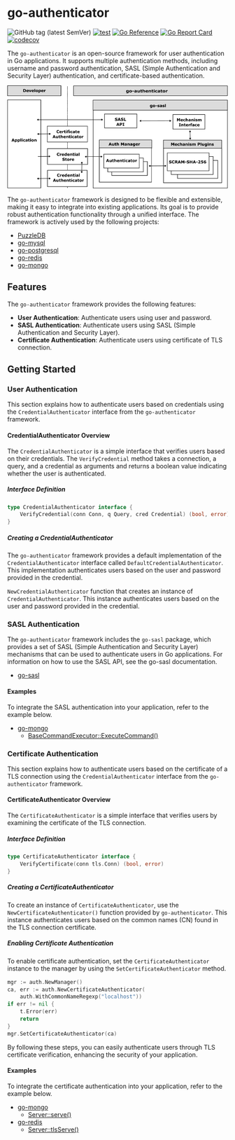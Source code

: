 # go-authenticator

![GitHub tag (latest SemVer)](https://img.shields.io/github/v/tag/cybergarage/go-authenticator)
[![test](https://github.com/cybergarage/go-authenticator/actions/workflows/make.yml/badge.svg)](https://github.com/cybergarage/go-authenticator/actions/workflows/make.yml)
[![Go Reference](https://pkg.go.dev/badge/github.com/cybergarage/go-authenticator.svg)](https://pkg.go.dev/github.com/cybergarage/go-authenticator)
 [![Go Report Card](https://img.shields.io/badge/go%20report-A%2B-brightgreen)](https://goreportcard.com/report/github.com/cybergarage/go-authenticator) 
 [![codecov](https://codecov.io/gh/cybergarage/go-authenticator/graph/badge.svg?token=OCU5V0H3OX)](https://codecov.io/gh/cybergarage/go-authenticator)


The `go-authenticator` is an open-source framework for user authentication in Go applications. It supports multiple authentication methods, including username and password authentication, SASL (Simple Authentication and Security Layer) authentication, and certificate-based authentication.


![](doc/img/framework.png)

The `go-authenticator` framework is designed to be flexible and extensible, making it easy to integrate into existing applications. Its goal is to provide robust authentication functionality through a unified interface. The framework is actively used by the following projects:

- [PuzzleDB](https://github.com/cybergarage/puzzledb-go)
- [go-mysql](https://github.com/cybergarage/go-mysql)
- [go-postgresql](https://github.com/cybergarage/go-postgresql)
- [go-redis](https://github.com/cybergarage/go-redis)
- [go-mongo](https://github.com/cybergarage/go-mongo)

## Features

The `go-authenticator` framework provides the following features:

- **User Authentication**: Authenticate users using user and password.
- **SASL Authentication**: Authenticate users using SASL (Simple Authentication and Security Layer).
- **Certificate Authentication**: Authenticate users using certificate of TLS connection.

## Getting Started

### User Authentication

This section explains how to authenticate users based on credentials using the `CredentialAuthenticator` interface from the `go-authenticator` framework.

#### CredentialAuthenticator Overview

The `CredentialAuthenticator` is a simple interface that verifies users based on their credentials. The `VerifyCredential` method takes a connection, a query, and a credential as arguments and returns a boolean value indicating whether the user is authenticated.

##### Interface Definition
```go
type CredentialAuthenticator interface {
	VerifyCredential(conn Conn, q Query, cred Credential) (bool, error)
}
```

##### Creating a CredentialAuthenticator

The `go-authenticator` framework provides a default implementation of the `CredentialAuthenticator` interface called `DefaultCredentialAuthenticator`. This implementation authenticates users based on the user and password provided in the credential.


`NewCredentialAuthenticator` function that creates an instance of `CredentialAuthenticator`. This instance authenticates users based on the user and password provided in the credential.


### SASL Authentication

The `go-authenticator` framework includes the `go-sasl` package, which provides a set of SASL (Simple Authentication and Security Layer) mechanisms that can be used to authenticate users in Go applications. For information on how to use the SASL API, see the go-sasl documentation.

- [go-sasl](https://github.com/cybergarage/go-sasl)

#### Examples

To integrate the SASL authentication into your application, refer to the example below.

- [go-mongo](https://github.com/cybergarage/go-mongo)
  - [BaseCommandExecutor::ExecuteCommand()](https://github.com/cybergarage/go-mongo/blob/master/mongo/command_base_executor.go)


### Certificate Authentication

This section explains how to authenticate users based on the certificate of a TLS connection using the `CredentialAuthenticator` interface from the `go-authenticator` framework.

#### CertificateAuthenticator Overview

The `CertificateAuthenticator` is a simple interface that verifies users by examining the certificate of the TLS connection.

##### Interface Definition
```go
type CertificateAuthenticator interface {
	VerifyCertificate(conn tls.Conn) (bool, error)
}
```

##### Creating a CertificateAuthenticator

To create an instance of `CertificateAuthenticator`, use the `NewCertificateAuthenticator()` function provided by `go-authenticator`. This instance authenticates users based on the common names (CN) found in the TLS connection certificate.

##### Enabling Certificate Authentication

To enable certificate authentication, set the `CertificateAuthenticator` instance to the manager by using the `SetCertificateAuthenticator` method.

```go
mgr := auth.NewManager()
ca, err := auth.NewCertificateAuthenticator(
    auth.WithCommonNameRegexp("localhost"))
if err != nil {
    t.Error(err)
    return
}
mgr.SetCertificateAuthenticator(ca)
```

By following these steps, you can easily authenticate users through TLS certificate verification, enhancing the security of your application.

#### Examples

To integrate the certificate authentication into your application, refer to the example below.

- [go-mongo](https://github.com/cybergarage/go-mongo)
  - [Server::serve()](https://github.com/cybergarage/go-mongo/blob/master/mongo/server.go)
- [go-redis](https://github.com/cybergarage/go-redis)
  - [Server::tlsServe()](https://github.com/cybergarage/go-redis/redis/server_impl.go)
